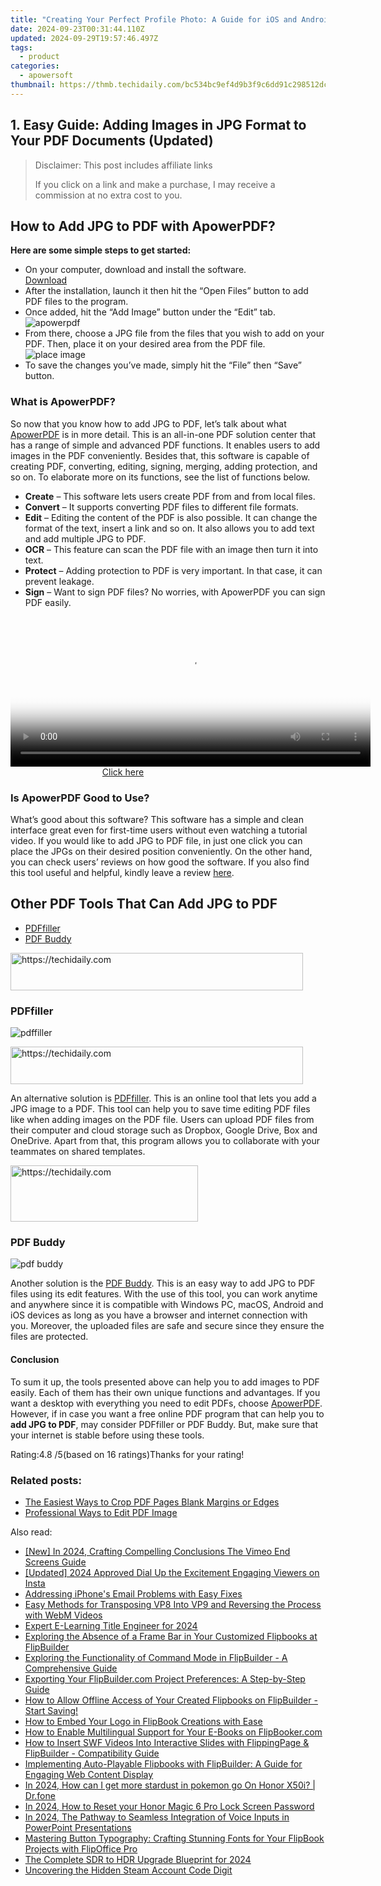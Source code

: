 ```yaml
---
title: "Creating Your Perfect Profile Photo: A Guide for iOS and Android Users"
date: 2024-09-23T00:31:44.110Z
updated: 2024-09-29T19:57:46.497Z
tags:
  - product
categories:
  - apowersoft
thumbnail: https://thmb.techidaily.com/bc534bc9ef4d9b3f9c6dd91c298512dc6fbda892688583d91964121896089fd7.jpg
---
```


## 1. Easy Guide: Adding Images in JPG Format to Your PDF Documents (Updated)

>  Disclaimer: This post includes affiliate links
>
>  If you click on a link and make a purchase, I may receive a commission at no extra cost to you.
>

## How to Add JPG to PDF with ApowerPDF?

**Here are some simple steps to get started:**

* On your computer, download and install the software.  
[Download](https://tools.techidaily.com/apowersoft/products/)
* After the installation, launch it then hit the “Open Files” button to add PDF files to the program.
* Once added, hit the “Add Image” button under the “Edit” tab.  
![apowerpdf](https://www.apowersoft.com//webusupload.aoscdn.com/apowercom/wp-content/uploads/2020/07/add-image.jpg.webp)
* From there, choose a JPG file from the files that you wish to add on your PDF. Then, place it on your desired area from the PDF file.  
![place image](https://www.apowersoft.com//webusupload.aoscdn.com/apowercom/wp-content/uploads/2020/07/place-jpg.jpg.webp)
* To save the changes you’ve made, simply hit the “File” then “Save” button.

### What is ApowerPDF?

So now that you know how to add JPG to PDF, let’s talk about what [ApowerPDF](https://tools.techidaily.com/apowersoft/apower-pdf/) is in more detail. This is an all-in-one PDF solution center that has a range of simple and advanced PDF functions. It enables users to add images in the PDF conveniently. Besides that, this software is capable of creating PDF, converting, editing, signing, merging, adding protection, and so on. To elaborate more on its functions, see the list of functions below.

* **Create** – This software lets users create PDF from and from local files.
* **Convert** – It supports converting PDF files to different file formats.
* **Edit**  – Editing the content of the PDF is also possible. It can change the format of the text, insert a link and so on. It also allows you to add text and add multiple JPG to PDF.
* **OCR** – This feature can scan the PDF file with an image then turn it into text.
* **Protect** – Adding protection to PDF is very important. In that case, it can prevent leakage.
* **Sign** – Want to sign PDF files? No worries, with ApowerPDF you can sign PDF easily.

<!-- affiliate ads begin -->
<span id="1983552">
					<video width="576" height="240" style="cursor:pointer"
           poster="//a.impactradius-go.com/display-clicktoplayimage/1983552.png"
           onclick="if(!this.playClicked){this.play();this.setAttribute('controls',true);this.playClicked=true;}">
	   <source src="//a.impactradius-go.com/display-ad/22993-1983552">
	   <img src="//a.impactradius-go.com/display-clicktoplayimage/1983552.png" style="border: none; height: 100%; width: 100%; object-fit: contain">
	</video>
	<div style="width:360px;text-align:center"><a href="javascript:window.open(decodeURIComponent('https%3A%2F%2Fhomestyler.sjv.io%2Fc%2F5597632%2F1983552%2F22993'), '_blank');void(0);">Click here</a></div>
</span>
<img height="0" width="0" src="https://imp.pxf.io/i/5597632/1983552/22993" style="position:absolute;visibility:hidden;" border="0" />
<!-- affiliate ads end -->

### Is ApowerPDF Good to Use?

What’s good about this software? This software has a simple and clean interface great even for first-time users without even watching a tutorial video. If you would like to add JPG to PDF file, in just one click you can place the JPGs on their desired position conveniently. On the other hand, you can check users’ reviews on how good the software. If you also find this tool useful and helpful, kindly leave a review [here](https://www.g2crowd.com/products/apowerpdf/reviews).

## Other PDF Tools That Can Add JPG to PDF

* [PDFfiller](https://tools.techidaily.com/apowersoft/products/)
* [PDF Buddy](https://tools.techidaily.com/apowersoft/products/)

<!-- affiliate ads begin -->
<a href="https://bluettius.sjv.io/c/5597632/2139118/17108" target="_top" id="2139118">
  <img src="//a.impactradius-go.com/display-ad/17108-2139118" border="0" alt="https://techidaily.com" width="468" height="60"/>
</a>
<img height="0" width="0" src="https://bluettius.sjv.io/i/5597632/2139118/17108" style="position:absolute;visibility:hidden;" border="0" />
<!-- affiliate ads end -->

### PDFfiller

![pdffiller](https://www.apowersoft.com//webusupload.aoscdn.com/apowercom/wp-content/uploads/2020/07/add-image-pdffiller.jpg.webp)

<!-- affiliate ads begin -->
<a href="https://bluettius.sjv.io/c/5597632/2139110/17108" target="_top" id="2139110">
  <img src="//a.impactradius-go.com/display-ad/17108-2139110" border="0" alt="https://techidaily.com" width="468" height="60"/>
</a>
<img height="0" width="0" src="https://bluettius.sjv.io/i/5597632/2139110/17108" style="position:absolute;visibility:hidden;" border="0" />
<!-- affiliate ads end -->

An alternative solution is [PDFfiller](https://www.pdffiller.com/en/categories/add-image.htm). This is an online tool that lets you add a JPG image to a PDF. This tool can help you to save time editing PDF files like when adding images on the PDF file. Users can upload PDF files from their computer and cloud storage such as Dropbox, Google Drive, Box and OneDrive. Apart from that, this program allows you to collaborate with your teammates on shared templates.

<!-- affiliate ads begin -->
<a href="https://aligracehair.sjv.io/c/5597632/1918679/19272" target="_top" id="1918679">
  <img src="//a.impactradius-go.com/display-ad/19272-1918679" border="0" alt="https://techidaily.com" width="300" height="90"/>
</a>
<img height="0" width="0" src="https://aligracehair.sjv.io/i/5597632/1918679/19272" style="position:absolute;visibility:hidden;" border="0" />
<!-- affiliate ads end -->

### PDF Buddy

![pdf buddy](https://www.apowersoft.com//webusupload.aoscdn.com/apowercom/wp-content/uploads/2020/07/add-jpg-using-pdfbuddy.jpg.webp)

Another solution is the [PDF Buddy](https://www.pdfbuddy.com/how-to/add-image-to-pdf). This is an easy way to add JPG to PDF files using its edit features. With the use of this tool, you can work anytime and anywhere since it is compatible with Windows PC, macOS, Android and iOS devices as long as you have a browser and internet connection with you. Moreover, the uploaded files are safe and secure since they ensure the files are protected.

#### Conclusion

To sum it up, the tools presented above can help you to add images to PDF easily. Each of them has their own unique functions and advantages. If you want a desktop with everything you need to edit PDFs, choose [ApowerPDF](https://tools.techidaily.com/apowersoft/apower-pdf/). However, if in case you want a free online PDF program that can help you to **add JPG to PDF**, may consider PDFfiller or PDF Buddy. But, make sure that your internet is stable before using these tools.

Rating:4.8 /5(based on 16 ratings)Thanks for your rating!

### Related posts:

* [The Easiest Ways to Crop PDF Pages Blank Margins or Edges](https://tools.techidaily.com/apowersoft/apower-pdf/)
* [Professional Ways to Edit PDF Image](https://tools.techidaily.com/apowersoft/apower-pdf/)

<ins class="adsbygoogle"
     style="display:block"
     data-ad-format="autorelaxed"
     data-ad-client="ca-pub-7571918770474297"
     data-ad-slot="1223367746"></ins>

<ins class="adsbygoogle"
     style="display:block"
     data-ad-client="ca-pub-7571918770474297"
     data-ad-slot="8358498916"
     data-ad-format="auto"
     data-full-width-responsive="true"></ins>

<span class="atpl-alsoreadstyle">Also read:</span>
<div><ul>
<li><a href="https://vimeo-videos.techidaily.com/new-in-2024-crafting-compelling-conclusions-the-vimeo-end-screens-guide/"><u>[New] In 2024, Crafting Compelling Conclusions The Vimeo End Screens Guide</u></a></li>
<li><a href="https://instagram-video-recordings.techidaily.com/updated-2024-approved-dial-up-the-excitement-engaging-viewers-on-insta/"><u>[Updated] 2024 Approved Dial Up the Excitement Engaging Viewers on Insta</u></a></li>
<li><a href="https://tech-renaissance.techidaily.com/addressing-iphones-email-problems-with-easy-fixes/"><u>Addressing iPhone's Email Problems with Easy Fixes</u></a></li>
<li><a href="https://tech-hub.techidaily.com/easy-methods-for-transposing-vp8-into-vp9-and-reversing-the-process-with-webm-videos/"><u>Easy Methods for Transposing VP8 Into VP9 and Reversing the Process with WebM Videos</u></a></li>
<li><a href="https://some-techniques.techidaily.com/expert-e-learning-title-engineer-for-2024/"><u>Expert E-Learning Title Engineer for 2024</u></a></li>
<li><a href="https://discover-comparisons.techidaily.com/exploring-the-absence-of-a-frame-bar-in-your-customized-flipbooks-at-flipbuilder/"><u>Exploring the Absence of a Frame Bar in Your Customized Flipbooks at FlipBuilder</u></a></li>
<li><a href="https://discover-comparisons.techidaily.com/exploring-the-functionality-of-command-mode-in-flipbuilder-a-comprehensive-guide/"><u>Exploring the Functionality of Command Mode in FlipBuilder - A Comprehensive Guide</u></a></li>
<li><a href="https://discover-comparisons.techidaily.com/exporting-your-flipbuildercom-project-preferences-a-step-by-step-guide/"><u>Exporting Your FlipBuilder.com Project Preferences: A Step-by-Step Guide</u></a></li>
<li><a href="https://discover-comparisons.techidaily.com/how-to-allow-offline-access-of-your-created-flipbooks-on-flipbuilder-start-saving/"><u>How to Allow Offline Access of Your Created Flipbooks on FlipBuilder - Start Saving!</u></a></li>
<li><a href="https://discover-comparisons.techidaily.com/how-to-embed-your-logo-in-flipbook-creations-with-ease/"><u>How to Embed Your Logo in FlipBook Creations with Ease</u></a></li>
<li><a href="https://discover-comparisons.techidaily.com/how-to-enable-multilingual-support-for-your-e-books-on-flipbookercom/"><u>How to Enable Multilingual Support for Your E-Books on FlipBooker.com</u></a></li>
<li><a href="https://discover-comparisons.techidaily.com/how-to-insert-swf-videos-into-interactive-slides-with-flippingpage-and-flipbuilder-compatibility-guide/"><u>How to Insert SWF Videos Into Interactive Slides with FlippingPage & FlipBuilder - Compatibility Guide</u></a></li>
<li><a href="https://discover-comparisons.techidaily.com/implementing-auto-playable-flipbooks-with-flipbuilder-a-guide-for-engaging-web-content-display/"><u>Implementing Auto-Playable Flipbooks with FlipBuilder: A Guide for Engaging Web Content Display</u></a></li>
<li><a href="https://pokemon-go-android.techidaily.com/in-2024-how-can-i-get-more-stardust-in-pokemon-go-on-honor-x50i-drfone-by-drfone-virtual-android/"><u>In 2024, How can I get more stardust in pokemon go On Honor X50i? | Dr.fone</u></a></li>
<li><a href="https://easy-unlock-android.techidaily.com/in-2024-how-to-reset-your-honor-magic-6-pro-lock-screen-password-by-drfone-android/"><u>In 2024, How to Reset your Honor Magic 6 Pro Lock Screen Password</u></a></li>
<li><a href="https://article-knowledge.techidaily.com/in-2024-the-pathway-to-seamless-integration-of-voice-inputs-in-powerpoint-presentations/"><u>In 2024, The Pathway to Seamless Integration of Voice Inputs in PowerPoint Presentations</u></a></li>
<li><a href="https://discover-comparisons.techidaily.com/mastering-button-typography-crafting-stunning-fonts-for-your-flipbook-projects-with-flipoffice-pro/"><u>Mastering Button Typography: Crafting Stunning Fonts for Your FlipBook Projects with FlipOffice Pro</u></a></li>
<li><a href="https://fox-hovers.techidaily.com/the-complete-sdr-to-hdr-upgrade-blueprint-for-2024/"><u>The Complete SDR to HDR Upgrade Blueprint for 2024</u></a></li>
<li><a href="https://games-able.techidaily.com/uncovering-the-hidden-steam-account-code-digit/"><u>Uncovering the Hidden Steam Account Code Digit</u></a></li>
</ul></div>

